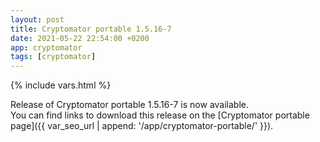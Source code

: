 ```yaml
---
layout: post
title: Cryptomator portable 1.5.16-7
date: 2021-05-22 22:54:00 +0200
app: cryptomator
tags: [cryptomator]
---
```

{% include vars.html %}

Release of Cryptomator portable 1.5.16-7 is now available.<br />
You can find links to download this release on the [Cryptomator portable page]({{ var_seo_url | append: '/app/cryptomator-portable/' }}).
